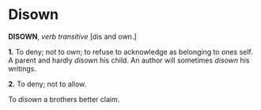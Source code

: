 # Disown

**DISOWN**, _verb transitive_ \[dis and own.\]

**1.** To deny; not to own; to refuse to acknowledge as belonging to ones self. A parent and hardly _disown_ his child. An author will sometimes _disown_ his writings.

**2.** To deny; not to allow.

To _disown_ a brothers better claim.